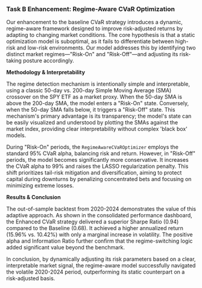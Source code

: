 ### Task B Enhancement: Regime-Aware CVaR Optimization

Our enhancement to the baseline CVaR strategy introduces a dynamic, regime-aware framework designed to improve risk-adjusted returns by adapting to changing market conditions. The core hypothesis is that a static optimization model is suboptimal, as it fails to differentiate between high-risk and low-risk environments. Our model addresses this by identifying two distinct market regimes—"Risk-On" and "Risk-Off"—and adjusting its risk-taking posture accordingly.

**Methodology & Interpretability**

The regime detection mechanism is intentionally simple and interpretable, using a classic 50-day vs. 200-day Simple Moving Average (SMA) crossover on the SPY ETF as a market proxy. When the 50-day SMA is above the 200-day SMA, the model enters a "Risk-On" state. Conversely, when the 50-day SMA falls below, it triggers a "Risk-Off" state. This mechanism's primary advantage is its transparency; the model's state can be easily visualized and understood by plotting the SMAs against the market index, providing clear interpretability without complex 'black box' models.

During "Risk-On" periods, the `RegimeAwareCVaROptimizer` employs the standard 95% CVaR alpha, balancing risk and return. However, in "Risk-Off" periods, the model becomes significantly more conservative. It increases the CVaR alpha to 99% and raises the LASSO regularization penalty. This shift prioritizes tail-risk mitigation and diversification, aiming to protect capital during downturns by penalizing concentrated bets and focusing on minimizing extreme losses.

**Results & Conclusion**

The out-of-sample backtest from 2020-2024 demonstrates the value of this adaptive approach. As shown in the consolidated performance dashboard, the Enhanced CVaR strategy delivered a superior Sharpe Ratio (0.94) compared to the Baseline (0.68). It achieved a higher annualized return (15.96% vs. 10.42%) with only a marginal increase in volatility. The positive alpha and Information Ratio further confirm that the regime-switching logic added significant value beyond the benchmark.

In conclusion, by dynamically adjusting its risk parameters based on a clear, interpretable market signal, the regime-aware model successfully navigated the volatile 2020-2024 period, outperforming its static counterpart on a risk-adjusted basis.

